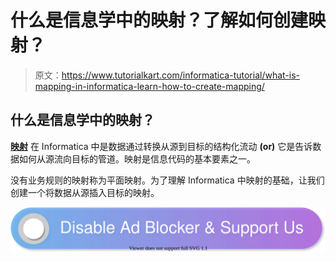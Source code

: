# 什么是信息学中的映射？了解如何创建映射？

> 原文：<https://www.tutorialkart.com/informatica-tutorial/what-is-mapping-in-informatica-learn-how-to-create-mapping/>

## 什么是信息学中的映射？

[**映射**](https://www.tutorialkart.com/mapping-architect-for-visio-informatica-tutorial/) 在 Informatica 中是数据通过转换从源到目标的结构化流动 **(or)** 它是告诉数据如何从源流向目标的管道。映射是信息代码的基本要素之一。

没有业务规则的映射称为平面映射。为了理解 Informatica 中映射的基础，让我们创建一个将数据从源插入目标的映射。

[![](img/925da31b32d6bc3827932f6c8afb11bb.png)](https://www.tutorialkart.com/)